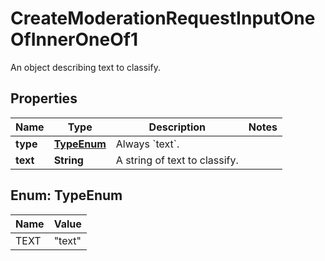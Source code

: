 

# CreateModerationRequestInputOneOfInnerOneOf1

An object describing text to classify.

## Properties

| Name | Type | Description | Notes |
|------------ | ------------- | ------------- | -------------|
|**type** | [**TypeEnum**](#TypeEnum) | Always &#x60;text&#x60;. |  |
|**text** | **String** | A string of text to classify. |  |



## Enum: TypeEnum

| Name | Value |
|---- | -----|
| TEXT | &quot;text&quot; |



